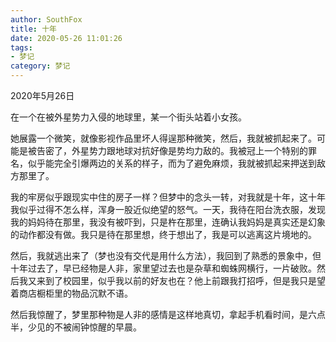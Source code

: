 ```yaml
---
author: SouthFox
title: 十年
date: 2020-05-26 11:01:26
tags:
- 梦记
category: 梦记
---
```


2020年5月26日

在一个在被外星势力入侵的地球里，某一个街头站着小女孩。

<!--more-->

她展露一个微笑，就像影视作品里坏人得逞那种微笑，然后，我就被抓起来了。可能是被告密了，外星势力跟地球对抗好像是势均力敌的。我被冠上一个特别的罪名，似乎能完全引爆两边的关系的样子，而为了避免麻烦，我就被抓起来押送到敌方那里了。

我的牢房似乎跟现实中住的房子一样？但梦中的念头一转，对我就是十年，这十年我似乎过得不怎么样，浑身一股近似绝望的怒气。一天，我待在阳台洗衣服，发现我的妈妈待在那里，我没有被吓到，只是杵在那里，连确认我妈妈是真实还是幻象的动作都没有做。我只是待在那里想，终于想出了，我是可以逃离这片境地的。

然后，我就逃出来了（梦也没有交代是用什么方法），我回到了熟悉的景象中，但十年过去了，早已经物是人非，家里望过去也是杂草和蜘蛛网横行，一片破败。然后我又来到了校园里，似乎我以前的好友也在？他上前跟我打招呼，但是我只是望着商店橱柜里的物品沉默不语。

然后我惊醒了，梦里那种物是人非的感情是这样地真切，拿起手机看时间，是六点半，少见的不被闹钟惊醒的早晨。